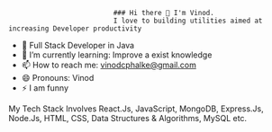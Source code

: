                              ### Hi there 👋 I'm Vinod.
                              I love to building utilities aimed at increasing Developer productivity 

- 🔭 Full Stack Developer in Java
- 🌱 I’m currently learning: Improve a exist knowledge
- 📫 How to reach me: vinodcphalke@gmail.com
- 😄 Pronouns: Vinod
- ⚡ I am funny

My Tech Stack Involves React.Js, JavaScript, MongoDB, Express.Js, Node.Js, HTML, CSS, Data Structures & Algorithms, MySQL etc.


<!--
**VinodPhalke/VinodPhalke** is a ✨ _special_ ✨ repository because its `README.md` (this file) appears on your GitHub profile.

Here are some ideas to get you started:

- 🔭 Full Stack Developer in Java
- 🌱 I’m currently learning ...
- 👯 I’m looking to collaborate on ...
- 🤔 I’m looking for help with ...
- 💬 Ask me about ...
- 📫 How to reach me: ...
- 😄 Pronouns: ...
- ⚡ I am funny
-->
